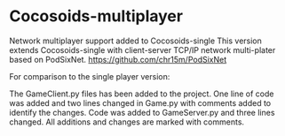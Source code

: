 # Cocosoids-multiplayer
Network multiplayer support added to Cocosoids-single
This version extends Cocosoids-single with client-server TCP/IP network multi-plater based on PodSixNet. https://github.com/chr15m/PodSixNet

For comparison to the single player version:

The GameClient.py files has been added to the project.
One line of code was added and two lines changed in Game.py with comments added to identify the changes.
Code was added to GameServer.py and three lines changed. All additions and changes are marked with comments.
